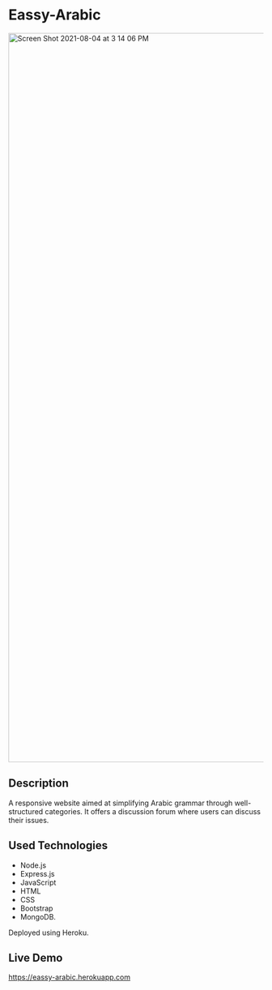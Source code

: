 # Eassy-Arabic
<img width="1440" alt="Screen Shot 2021-08-04 at 3 14 06 PM" src="https://user-images.githubusercontent.com/75578380/128178844-18ca2710-2b21-4c42-979c-37311585b23b.png">


## Description
A responsive website aimed at simplifying Arabic grammar through well-structured categories. It offers a discussion forum where users can discuss their issues.
## Used Technologies

- Node.js 
- Express.js 
- JavaScript
- HTML 
- CSS 
- Bootstrap 
- MongoDB.

Deployed using Heroku.


## Live Demo
https://eassy-arabic.herokuapp.com
